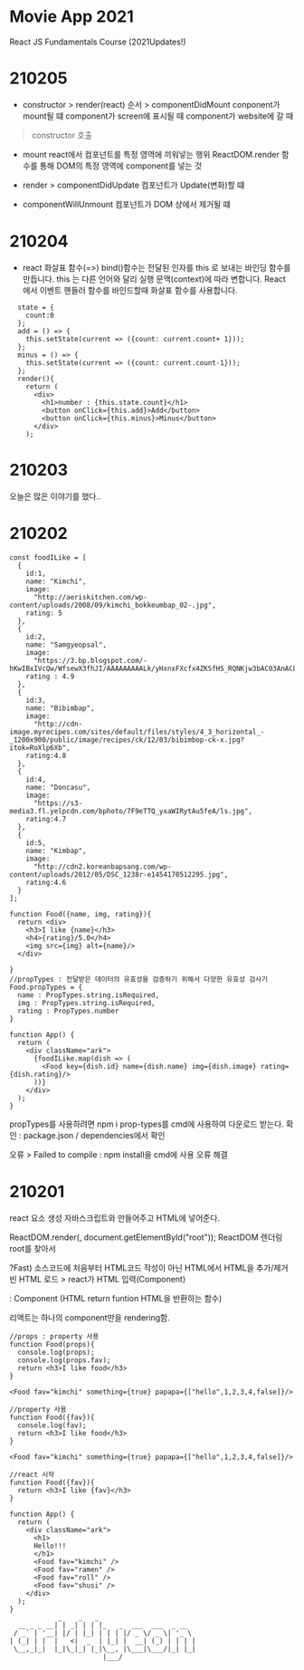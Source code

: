 # Movie App 2021 

React JS Fundamentals Course (2021Updates!)

# 210205

 - constructor > render(react) 순서 > componentDidMount 
conponent가 mount될 떄 component가 screen에 표시될 때 component가 website에 갈 때 
 > constructor 호출

 - mount
react에서 컴포넌트를 특정 영역에 끼워넣는 행위
ReactDOM.render 함수를 통해 DOM의 특정 영역에 component를 넣는 것

 - render > componentDidUpdate
컴포넌트가 Update(변화)할 떄

 - componentWillUnmount
컴포넌트가 DOM 상에서 제거될 떄
# 210204

 - react 화살표 함수(=>)
bind()함수는 전달된 인자를 this 로 보내는 바인딩 함수를 만듭니다. 
this 는 다른 언어와 달리 실행 문맥(context)에 따라 변합니다. 
React 에서 이벤트 핸들러 함수를 바인드할때 화살표 함수를 사용합니다.

```
  state = {
    count:0
  };
  add = () => {
    this.setState(current => ({count: current.count+ 1}));
  };
  minus = () => {
    this.setState(current => ({count: current.count-1}));
  };
  render(){
    return (
      <div>
        <h1>number : {this.state.count}</h1>
        <button onClick={this.add}>Add</button>
        <button onClick={this.minus}>Minus</button>
      </div>
    );
```

# 210203
오늘은 많은 이야기를 했다..

# 210202
```
const foodILike = [
  {
    id:1,
    name: "Kimchi",
    image:
      "http://aeriskitchen.com/wp-content/uploads/2008/09/kimchi_bokkeumbap_02-.jpg",
    rating: 5
  },
  {
    id:2,
    name: "Samgyeopsal",
    image:
      "https://3.bp.blogspot.com/-hKwIBxIVcQw/WfsewX3fhJI/AAAAAAAAALk/yHxnxFXcfx4ZKSfHS_RQNKjw3bAC03AnACLcBGAs/s400/DSC07624.jpg",
    rating : 4.9
  },
  {
    id:3,
    name: "Bibimbap",
    image:
      "http://cdn-image.myrecipes.com/sites/default/files/styles/4_3_horizontal_-_1200x900/public/image/recipes/ck/12/03/bibimbop-ck-x.jpg?itok=RoXlp6Xb",
    rating:4.8
  },
  {
    id:4,
    name: "Doncasu",
    image:
      "https://s3-media3.fl.yelpcdn.com/bphoto/7F9eTTQ_yxaWIRytAu5feA/ls.jpg",
    rating:4.7
  },
  {
    id:5,
    name: "Kimbap",
    image:
      "http://cdn2.koreanbapsang.com/wp-content/uploads/2012/05/DSC_1238r-e1454170512295.jpg",
    rating:4.6
  }
];

function Food({name, img, rating}){
  return <div>
    <h3>I like {name}</h3>
    <h4>{rating}/5.0</h4>
    <img src={img} alt={name}/>
  </div>

}
//propTypes : 전달받은 데이터의 유효성을 검증하기 위해서 다양한 유효성 검사기
Food.propTypes = {
  name : PropTypes.string.isRequired,
  img : PropTypes.string.isRequired,
  rating : PropTypes.number
}

function App() {
  return (
    <div className="ark">
      {foodILike.map(dish => (
        <Food key={dish.id} name={dish.name} img={dish.image} rating={dish.rating}/>
      ))}
    </div>
  );
}
```
propTypes를 사용하려면 npm i prop-types를 cmd에 사용하여 다운로드 받는다.
확인 : package.json / dependencies에서 확인

오류 > Failed to compile : npm install을 cmd에 사용 오류 해결

# 210201
react 요소 생성 자바스크립트와 만들어주고 HTML에 넣어준다.

ReactDOM.render(<App />, document.getElementById("root"));
ReactDOM 렌더링 root를 찾아서

?Fast) 소스코드에 처음부터 HTML코드 작성이 아닌 HTML에서 HTML을 추가/제거
빈 HTML 로드 > react가 HTML 입력(Component)

<App /> : Component (HTML return funtion HTML을 반환하는 함수)

리액트는 하나의 component만을 rendering함.

``` 
//props : property 사용
function Food(props){
  console.log(props);
  console.log(props.fav);
  return <h3>I like food</h3>
}

<Food fav="kimchi" something={true} papapa={["hello",1,2,3,4,false]}/>

//property 사용
function Food({fav}){
  console.log(fav);
  return <h3>I like food</h3>
}

<Food fav="kimchi" something={true} papapa={["hello",1,2,3,4,false]}/>

//react 시작
function Food({fav}){
  return <h3>I like {fav}</h3>
}

function App() {
  return (
    <div className="ark">
      <h1>
      Hello!!!
      </h1>
      <Food fav="kimchi" />
      <Food fav="ramen" />
      <Food fav="roll" />
      <Food fav="shusi" />
    </div>
  );
}
            _    _   _
  __ _ _ __| | _| | | |_   _  ___  ___  _ __
 / _` | '__| |/ | |_| | | | |/ _ \/ _ \| '_ \
| (_| | |  |   <|  _  | |_| |  __| (_) | | | |
 \__,_|_|  |_|\_|_| |_|\__, |\___|\___/|_| |_|
                       |___/
```